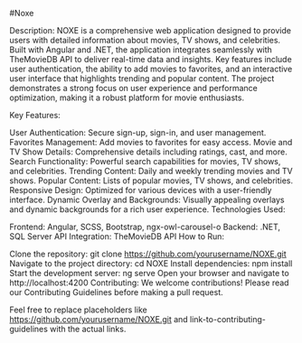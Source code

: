 #Noxe

Description:
NOXE is a comprehensive web application designed to provide users with detailed information about movies, TV shows, and celebrities. Built with Angular and .NET, the application integrates seamlessly with TheMovieDB API to deliver real-time data and insights. Key features include user authentication, the ability to add movies to favorites, and an interactive user interface that highlights trending and popular content. The project demonstrates a strong focus on user experience and performance optimization, making it a robust platform for movie enthusiasts.

Key Features:

User Authentication: Secure sign-up, sign-in, and user management.
Favorites Management: Add movies to favorites for easy access.
Movie and TV Show Details: Comprehensive details including ratings, cast, and more.
Search Functionality: Powerful search capabilities for movies, TV shows, and celebrities.
Trending Content: Daily and weekly trending movies and TV shows.
Popular Content: Lists of popular movies, TV shows, and celebrities.
Responsive Design: Optimized for various devices with a user-friendly interface.
Dynamic Overlay and Backgrounds: Visually appealing overlays and dynamic backgrounds for a rich user experience.
Technologies Used:

Frontend: Angular, SCSS, Bootstrap, ngx-owl-carousel-o
Backend: .NET, SQL Server
API Integration: TheMovieDB API
How to Run:

Clone the repository: git clone https://github.com/yourusername/NOXE.git
Navigate to the project directory: cd NOXE
Install dependencies: npm install
Start the development server: ng serve
Open your browser and navigate to http://localhost:4200
Contributing:
We welcome contributions! Please read our Contributing Guidelines before making a pull request.

Feel free to replace placeholders like https://github.com/yourusername/NOXE.git and link-to-contributing-guidelines with the actual links.
